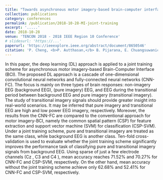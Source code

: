 ```yaml
---
title: "Towards asynchronous motor imagery-based brain-computer interfaces: a joint training scheme using deep learning"
collection: publications
category: conferences
permalink: /publication/2018-10-28-MI-joint-training
excerpt: '.....'
date: 2018-10-28
venue: 'TENCON 2018 - 2018 IEEE Region 10 Conference'
# slidesurl: 'https://...'
paperurl: 'https://ieeexplore.ieee.org/abstract/document/8650546'
citation: 'P. Cheng, <b>P. Autthasan,</b> B. Pijarana, E. Chuangsuwanich and T. Wilaiprasitporn, &quot;<b>Towards Asynchronous Motor Imagery-Based Brain-Computer Interfaces: a joint training scheme using deep learning</b>&quot; in <i>TENCON 2018 - 2018 IEEE Region 10 Conference,</i> Jeju, Korea (South), 2018, pp. 1994-1998.'
---
```

In this paper, the deep learning (DL) approach is applied to a joint training scheme for asynchronous motor imagery-based Brain-Computer Interface (BCI). The proposed DL approach is a cascade of one-dimensional convolutional neural networks and fully-connected neural networks (CNN-FC). The focus is mainly on three types of brain responses: non-imagery EEG (background EEG), (pure imagery) EEG, and EEG during the transitional period between background EEG and pure imagery (transitional imagery). The study of transitional imagery signals should provide greater insight into real-world scenarios. It may be inferred that pure imagery and transitional EEG are high and low power EEG imagery, respectively. Moreover, the results from the CNN-FC are compared to the conventional approach for motor imagery-BCI, namely the common spatial pattern (CSP) for feature extraction and support vector machine (SVM) for classification (CSP-SVM). Under a joint training scheme, pure and transitional imagery are treated as the same class, while background EEG is another class. Ten-fold cross-validation is used to evaluate whether the joint training scheme significantly improves the performance task of classifying pure and transitional imagery signals from background EEG. Using sparse of just a few electrode channels (Cz , C3 and C4 ), mean accuracy reaches 71.52% and 70.27% for CNN-FC and CSP-SVM, respectively. On the other hand, mean accuracy without the joint training scheme achieve only 62.68% and 52.41% for CNN-FC and CSP-SVM, respectively.
